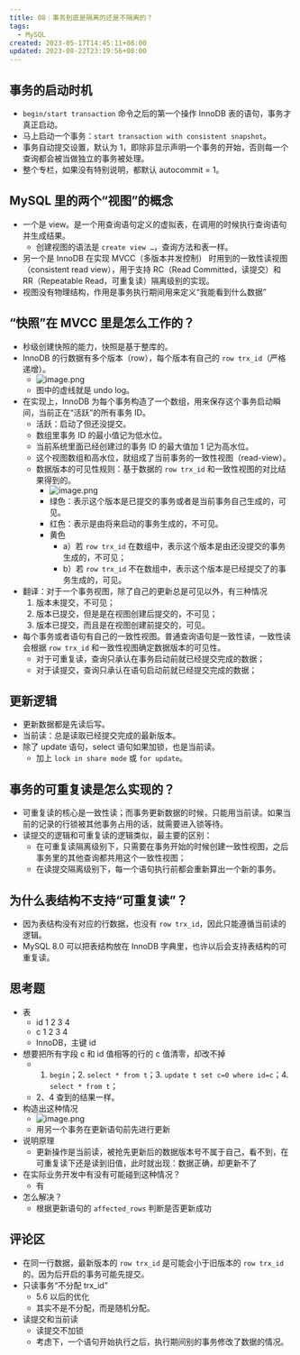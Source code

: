 ```yaml
---
title: 08｜事务到底是隔离的还是不隔离的？
tags:
  - MySQL
created: 2023-05-17T14:45:11+08:00
updated: 2023-08-22T23:19:56+08:00
---
```


## 事务的启动时机

- `begin/start transaction` 命令之后的第一个操作 InnoDB 表的语句，事务才真正启动。
- 马上启动一个事务：`start transaction with consistent snapshot`。
- 事务自动提交设置，默认为 1，即除非显示声明一个事务的开始，否则每一个查询都会被当做独立的事务被处理。
- 整个专栏，如果没有特别说明，都默认 autocommit = 1。

## MySQL 里的两个“视图”的概念

- 一个是 view。是一个用查询语句定义的虚拟表，在调用的时候执行查询语句并生成结果。
  - 创建视图的语法是 `create view …`，查询方法和表一样。
- 另一个是 InnoDB 在实现 MVCC（多版本并发控制） 时用到的一致性读视图（consistent read view），用于支持 RC（Read Committed，读提交）和 RR（Repeatable Read，可重复读）隔离级别的实现。
- 视图没有物理结构，作用是事务执行期间用来定义“我能看到什么数据”

## “快照”在 MVCC 里是怎么工作的？

- 秒级创建快照的能力，快照是基于整库的。
- InnoDB 的行数据有多个版本（row），每个版本有自己的 `row trx_id`（严格递增）。
  - ![image.png](https://cdn.jsdelivr.net/gh/11ze/static/images/mysql45-08-1.png)
  - 图中的虚线就是 undo log。
- 在实现上，InnoDB 为每个事务构造了一个数组，用来保存这个事务启动瞬间，当前正在“活跃”的所有事务 ID。
  - 活跃：启动了但还没提交。
  - 数组里事务 ID 的最小值记为低水位。
  - 当前系统里面已经创建过的事务 ID 的最大值加 1 记为高水位。
  - 这个视图数组和高水位，就组成了当前事务的一致性视图（read-view）。
  - 数据版本的可见性规则：基于数据的 `row trx_id` 和一致性视图的对比结果得到的。
    - ![image.png](https://cdn.jsdelivr.net/gh/11ze/static/images/mysql45-08-2.png)
    - 绿色：表示这个版本是已提交的事务或者是当前事务自己生成的，可见。
    - 红色：表示是由将来启动的事务生成的，不可见。
    - 黄色
      - a）若 `row trx_id` 在数组中，表示这个版本是由还没提交的事务生成的，不可见；
      - b）若 `row trx_id` 不在数组中，表示这个版本是已经提交了的事务生成的，可见。
- 翻译：对于一个事务视图，除了自己的更新总是可见以外，有三种情况
  1. 版本未提交，不可见；
  2. 版本已提交，但是是在视图创建后提交的，不可见；
  3. 版本已提交，而且是在视图创建前提交的，可见。
- 每个事务或者语句有自己的一致性视图。普通查询语句是一致性读，一致性读会根据 `row trx_id` 和一致性视图确定数据版本的可见性。
  - 对于可重复读，查询只承认在事务启动前就已经提交完成的数据；
  - 对于读提交，查询只承认在语句启动前就已经提交完成的数据；

## 更新逻辑

- 更新数据都是先读后写。
- 当前读：总是读取已经提交完成的最新版本。
- 除了 update 语句，select 语句如果加锁，也是当前读。
  - 加上 `lock in share mode` 或 `for update`。

## 事务的可重复读是怎么实现的？

- 可重复读的核心是一致性读；而事务更新数据的时候，只能用当前读。如果当前的记录的行锁被其他事务占用的话，就需要进入锁等待。
- 读提交的逻辑和可重复读的逻辑类似，最主要的区别：
  - 在可重复读隔离级别下，只需要在事务开始的时候创建一致性视图，之后事务里的其他查询都共用这个一致性视图；
  - 在读提交隔离级别下，每一个语句执行前都会重新算出一个新的事务。

## 为什么表结构不支持“可重复读”？

- 因为表结构没有对应的行数据，也没有 `row trx_id`，因此只能遵循当前读的逻辑。
- MySQL 8.0 可以把表结构放在 InnoDB 字典里，也许以后会支持表结构的可重复读。

## 思考题

- 表
  - id 1 2 3 4
  - c 1 2 3 4
  - InnoDB，主键 id
- 想要把所有字段 c 和 id 值相等的行的 c 值清零，却改不掉
  - 1. `begin`；2. `select * from t`；3. `update t set c=0 where id=c`；4. `select * from t`；
  - 2、4 查到的结果一样。
- 构造出这种情况
  - ![image.png](https://cdn.jsdelivr.net/gh/11ze/static/images/mysql45-08-3.png)
  - 用另一个事务在更新语句前先进行更新
- 说明原理
  - 更新操作是当前读，被抢先更新后的数据版本号不属于自己，看不到，在可重复读下还是读到旧值，此时就出现：数据正确，却更新不了
- 在实际业务开发中有没有可能碰到这种情况？
  - 有
- 怎么解决？
  - 根据更新语句的 `affected_rows` 判断是否更新成功

## 评论区

- 在同一行数据，最新版本的 `row trx_id` 是可能会小于旧版本的 `row trx_id` 的。因为后开启的事务可能先提交。
- 只读事务“不分配 trx_id”
  - 5.6 以后的优化
  - 其实不是不分配，而是随机分配。
- 读提交和当前读
  - 读提交不加锁
  - 考虑下，一个语句开始执行之后，执行期间别的事务修改了数据的情况。

